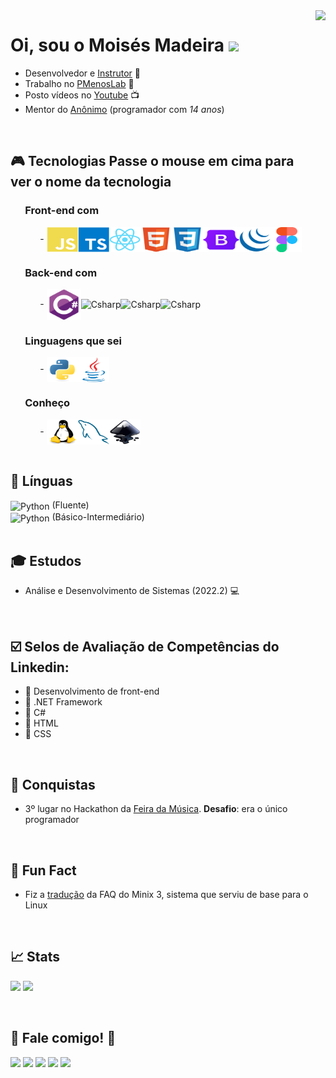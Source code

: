 <img align="right" height="360em" src="https://raw.githubusercontent.com/gist/moisesAlc/8a6c0e628f532369f9c52960aecda191/raw/f29dd04c328e372264ee25044719bf8250020fd3/githubcard.svg"/>
<h1 align="left">Oi, sou o Moisés Madeira <img src="https://raw.githubusercontent.com/kaueMarques/kaueMarques/master/hi.gif" width="30px"></h1> 

- Desenvolvedor e [Instrutor](https://guiadafarmacia.com.br/pague-menos-abre-inscricoes-para-2a-turma-do-programa-up-code-por-meio-de-sua-universidade-corporativa-up-farma/) :rocket:
- Trabalho no [PMenosLab](https://revistadafarmacia.com.br/farmacia/pmenoslab-braco-de-tecnologia-e-inovacao-da-pague-menos-ganha-espaco-em-fortaleza) 🎯
- Posto vídeos no  [Youtube](https://www.youtube.com/c/MoisésMadeira) :tv:
- Mentor do [Anônimo](https://github.com/SrAnonimo13) (programador com *14 anos*)
<br>

## :video_game: Tecnologias <span>Passe o mouse em cima para ver o nome da tecnologia</span>

### &nbsp;&nbsp;&nbsp;&nbsp;&nbsp;&nbsp;Front-end com
&nbsp;&nbsp;&nbsp;&nbsp;&nbsp;&nbsp;&nbsp;&nbsp;&nbsp;&nbsp;&nbsp;&nbsp;- <img display="inline" align="center" alt="Js" height="40" width="50" title="Javascript" src="https://raw.githubusercontent.com/devicons/devicon/master/icons/javascript/javascript-plain.svg"><img align="center" alt="Ts" height="40" width="50" title="Typescript" src="https://raw.githubusercontent.com/devicons/devicon/master/icons/typescript/typescript-plain.svg"><img align="center" alt="React" height="40" title="React" width="50" src="https://raw.githubusercontent.com/devicons/devicon/master/icons/react/react-original.svg"><img align="center" alt="HTML" height="40" title="HTML5"  width="50" src="https://raw.githubusercontent.com/devicons/devicon/master/icons/html5/html5-original.svg"><img align="center" alt="CSS" height="40" width="50" src="https://raw.githubusercontent.com/devicons/devicon/master/icons/css3/css3-original.svg"><img align="center" alt="Csharp" height="40" width="58" src="https://raw.githubusercontent.com/devicons/devicon/master/icons/bootstrap/bootstrap-original.svg"><img align="center" alt="Csharp" height="40" width="50" src="https://raw.githubusercontent.com/devicons/devicon/master/icons/jquery/jquery-original.svg"><img align="center" alt="Csharp" height="40" width="50" src="https://raw.githubusercontent.com/devicons/devicon/master/icons/figma/figma-original.svg">
  
### &nbsp;&nbsp;&nbsp;&nbsp;&nbsp;&nbsp;Back-end com
&nbsp;&nbsp;&nbsp;&nbsp;&nbsp;&nbsp;&nbsp;&nbsp;&nbsp;&nbsp;&nbsp;&nbsp;-  <img align="center" alt="Csharp" height="50" width="55" src="https://raw.githubusercontent.com/devicons/devicon/master/icons/csharp/csharp-original.svg"><img align="center" alt="Csharp" height="50" width="55" src="https://upload.wikimedia.org/wikipedia/commons/e/ee/.NET_Core_Logo.svg"><img align="center" alt="Csharp" height="50" width="55" src="https://plugins.jetbrains.com/files/18147/154422/icon/pluginIcon.svg"><img align="center" alt="Csharp" height="50" width="55" src="https://gist.githubusercontent.com/moisesAlc/0341353e307b44086d7673db7be47ae0/raw/8d8598a0c024d3e7d86d31532fafa0c30ddaee6a/sqlserver.svg">

### &nbsp;&nbsp;&nbsp;&nbsp;&nbsp;&nbsp;Linguagens que sei
&nbsp;&nbsp;&nbsp;&nbsp;&nbsp;&nbsp;&nbsp;&nbsp;&nbsp;&nbsp;&nbsp;&nbsp;- <img align="center" alt="Python" height="40" width="50" src="https://raw.githubusercontent.com/devicons/devicon/master/icons/python/python-original.svg"><img align="center" alt="Python" height="40" width="50" src="https://raw.githubusercontent.com/devicons/devicon/master/icons/java/java-original.svg">

### &nbsp;&nbsp;&nbsp;&nbsp;&nbsp;&nbsp;Conheço
&nbsp;&nbsp;&nbsp;&nbsp;&nbsp;&nbsp;&nbsp;&nbsp;&nbsp;&nbsp;&nbsp;&nbsp;- <img align="center" alt="Python" height="40" width="50" src="https://raw.githubusercontent.com/devicons/devicon/master/icons/linux/linux-original.svg"><img align="center" alt="Python" height="40" width="50" src="https://raw.githubusercontent.com/devicons/devicon/master/icons/mysql/mysql-original.svg"><img align="center" alt="Python" height="40" width="50" src="https://github.com/devicons/devicon/blob/master/icons/inkscape/inkscape-original.svg">
<br><br>



## 📌 Línguas
<img align="center" alt="Python" height="40" width="50" src="https://emojipedia-us.s3.dualstack.us-west-1.amazonaws.com/thumbs/160/whatsapp/314/flag-united-states_1f1fa-1f1f8.png"> (Fluente)<br>
<img align="center" alt="Python" height="40" width="50" src="https://emojipedia-us.s3.dualstack.us-west-1.amazonaws.com/thumbs/160/whatsapp/314/flag-spain_1f1ea-1f1f8.png"> (Básico-Intermediário)
<br><br>

## :mortar_board: Estudos

- Análise e Desenvolvimento de Sistemas (2022.2) :computer:
<br>

## ☑️ Selos de Avaliação de Competências do Linkedin:

- 🏅 Desenvolvimento de front-end
- 🏅 .NET Framework
- 🏅 C#
- 🏅 HTML
- 🏅 CSS

<br>

## 🥇 Conquistas 

- 3º lugar no Hackathon da [Feira da Música](https://www.instagram.com/p/Bt_zOcQn_w9/). **Desafio**: era o único programador

<br>

## 📌 Fun Fact

- Fiz a [tradução](http://www.minix3.org/doc/faq-brazilian-portuguese.html) da FAQ do Minix 3, sistema que serviu de base para o Linux
<br>
 
## :chart_with_upwards_trend: Stats

<p align="left">
  <img height="180em" src="https://github-readme-stats.vercel.app/api?username=moisesAlc&show_icons=true&theme=dracula&include_all_commits=true&count_private=true"/>
  <img height="180em" src="https://github-readme-stats.vercel.app/api/top-langs/?username=moisesAlc&layout=compact&langs_count=7&theme=dracula"/>
</p>
<br>

##  :link: Fale comigo! 🙂
<div> 
  <a href="https://www.youtube.com/c/MoisésMadeira" target="_blank"><img src="https://img.shields.io/badge/YouTube-FF0000?style=for-the-badge&logo=youtube&logoColor=white" target="_blank"></a>
  <a href="https://www.instagram.com/p/CZW2K8wLAnw/" target="_blank"><img src="https://img.shields.io/badge/-Instagram-8134AF?style=for-the-badge&logo=instagram&logoColor=white" target="_blank"></a>
  <a href = "mailto:moisesprepara@gmail.com"><img src="https://img.shields.io/badge/-Gmail-222222?style=for-the-badge&logo=gmail&logoColor=white" target="_blank"></a>
  <a href="https://www.linkedin.com/in/moisesdev" target="_blank"><img src="https://img.shields.io/badge/-LinkedIn-%230077B5?style=for-the-badge&logo=linkedin&logoColor=white" target="_blank"></a>
  <a href="https://wa.me/+5585981629098?text=oi" target="_blank"><img src="https://img.shields.io/badge/WhatsApp-25D366?style=for-the-badge&logo=whatsapp&logoColor=white" target="_blank"></a>
  
</div>
